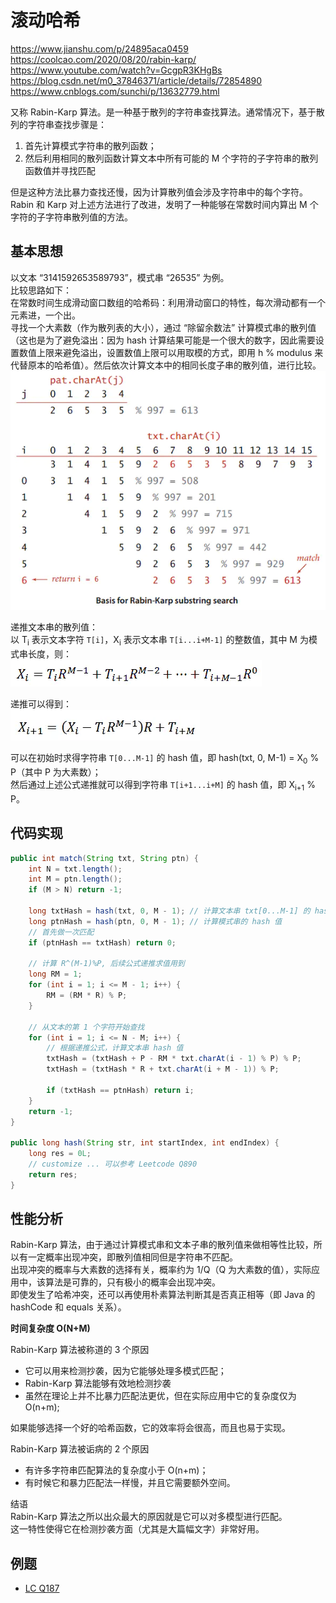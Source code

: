 # 滚动哈希

https://www.jianshu.com/p/24895aca0459  
https://coolcao.com/2020/08/20/rabin-karp/  
https://www.youtube.com/watch?v=GcgpR3KHgBs  
https://blog.csdn.net/m0_37846371/article/details/72854890  
https://www.cnblogs.com/sunchi/p/13632779.html  
  
又称 Rabin-Karp 算法。是一种基于散列的字符串查找算法。通常情况下，基于散列的字符串查找步骤是：  
1. 首先计算模式字符串的散列函数；
2. 然后利用相同的散列函数计算文本中所有可能的 M 个字符的子字符串的散列函数值并寻找匹配

但是这种方法比暴力查找还慢，因为计算散列值会涉及字符串中的每个字符。Rabin 和 Karp 对上述方法进行了改进，发明了一种能够在常数时间内算出 M 个字符的子字符串散列值的方法。  
  
## 基本思想
以文本 “3141592653589793”，模式串 “26535” 为例。  
比较思路如下：  
在常数时间生成滑动窗口数组的哈希码：利用滑动窗口的特性，每次滑动都有一个元素进，一个出。  
寻找一个大素数（作为散列表的大小），通过 “除留余数法” 计算模式串的散列值（这也是为了避免溢出：因为 hash 计算结果可能是一个很大的数字，因此需要设置数值上限来避免溢出，设置数值上限可以用取模的方式，即用 h % modulus 来代替原本的哈希值）。然后依次计算文本中的相同长度子串的散列值，进行比较。  
![](./Rolling%20Hash.png)  

递推文本串的散列值：  
以 T<sub>i</sub> 表示文本字符 `T[i]`，X<sub>i</sub> 表示文本串 `T[i...i+M-1]` 的整数值，其中 M 为模式串长度，则：  
![](Rolling%20Hash%201.png)  
  
递推可以得到：  
![](./Rolling%20Hash%202.png)  
  
可以在初始时求得字符串 `T[0...M-1]` 的 hash 值，即 hash(txt, 0, M-1) = X<sub>0</sub> % P（其中 P 为大素数）；  
然后通过上述公式递推就可以得到字符串 `T[i+1...i+M]` 的 hash 值，即 X<sub>i+1</sub> % P。  
  
## 代码实现
```java
public int match(String txt, String ptn) {
    int N = txt.length();
    int M = ptn.length();
    if (M > N) return -1;
 
    long txtHash = hash(txt, 0, M - 1); // 计算文本串 txt[0...M-1] 的 hash 值
    long ptnHash = hash(ptn, 0, M - 1); // 计算模式串的 hash 值
    // 首先做一次匹配
    if (ptnHash == txtHash) return 0;
 
    // 计算 R^(M-1)%P, 后续公式递推求值用到
    long RM = 1;
    for (int i = 1; i <= M - 1; i++) {
        RM = (RM * R) % P;
    }
 
    // 从文本的第 1 个字符开始查找
    for (int i = 1; i <= N - M; i++) {
        // 根据递推公式，计算文本串 hash 值
        txtHash = (txtHash + P - RM * txt.charAt(i - 1) % P) % P;
        txtHash = (txtHash * R + txt.charAt(i + M - 1)) % P;
 
        if (txtHash == ptnHash) return i;
    }
    return -1;
}

public long hash(String str, int startIndex, int endIndex) {
    long res = 0L;
    // customize ... 可以参考 Leetcode Q890
    return res;
}
```  
  
## 性能分析
Rabin-Karp 算法，由于通过计算模式串和文本子串的散列值来做相等性比较，所以有一定概率出现冲突，即散列值相同但是字符串不匹配。  
出现冲突的概率与大素数的选择有关，概率约为 1/Q（Q 为大素数的值），实际应用中，该算法是可靠的，只有极小的概率会出现冲突。  
即使发生了哈希冲突，还可以再使用朴素算法判断其是否真正相等（即 Java 的 hashCode 和 equals 关系）。  
  
**时间复杂度 O(N+M)**  

Rabin-Karp 算法被称道的 3 个原因  
* 它可以用来检测抄袭，因为它能够处理多模式匹配；
* Rabin-Karp 算法能够有效地检测抄袭
* 虽然在理论上并不比暴力匹配法更优，但在实际应用中它的复杂度仅为 O(n+m);

如果能够选择一个好的哈希函数，它的效率将会很高，而且也易于实现。

Rabin-Karp 算法被诟病的 2 个原因  
* 有许多字符串匹配算法的复杂度小于 O(n+m)；
* 有时候它和暴力匹配法一样慢，并且它需要额外空间。

结语  
Rabin-Karp 算法之所以出众最大的原因就是它可以对多模型进行匹配。  
这一特性使得它在检测抄袭方面（尤其是大篇幅文字）非常好用。  
  
## 例题
* [LC Q187](./../Leetcode%20Practices/algorithms/medium/187%20Repeated%20DNA%20Sequences.java)  
